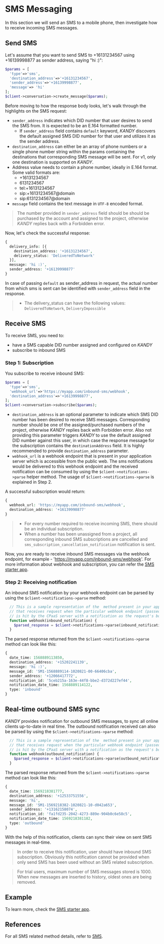 # SMS Messaging
In this section we will send an SMS to a mobile phone, then investigate how to receive incoming SMS messages.

## Send SMS
Let's assume that you want to send SMS to +16131234567 using +16139998877 as sender address, saying "hi :)":

```php
$params = [
  'type'=>'sms',
  'destination_address'=>'+16131234567',
  'sender_address'=>'+16139998877',
  'message'=> 'hi'
];
$client->conversation->create_message($params);
```
Before moving to how the response body looks, let's walk through the highlights on the SMS request:

+ `sender_address` indicates which DID number that user desires to send the SMS from. It is expected to be an E.164 formatted number.
    + If `sender_address` field contains `default` keyword, $KANDY$ discovers the default assigned SMS DID number for that user and utilizes it as the sender address.
+ `destination_address` can either be an array of phone numbers or a single phone number string within the params containing the destinations that corresponding SMS message will be sent. For v1, only one destination is supported on $KANDY$.
+ Address value needs to contain a phone number, ideally in E.164 format. Some valid formats are:
  - +16131234567
  - 6131234567
  - tel:+16131234567
  - sip:+16131234567@domain
  - sip:6131234567@domain
+ `message` field contains the text message in `UTF-8` encoded format.

> The number provided in `sender_address` field should be should be purchased by the account and assigned to the project, otherwise $KANDY$ replies back with a Forbidden error.


Now, let's check the successful response:

```php
{
  delivery_info: [{
    destination_address: '+16131234567',
    delivery_status: 'DeliveredToNetwork'
  }],
  message: 'hi :)',
  sender_address: '+16139998877'
}
```
In case of passing `default` as sender_address in request, the actual number from which sms is sent can be identified with `sender_address` field in the response.

> + The delivery_status can have the following values: `DeliveredToNetwork`, `DeliveryImpossible`


## Receive SMS
To receive SMS, you need to:

+ have a SMS capable DID number assigned and configured on $KANDY$
+ subscribe to inbound SMS

### Step 1: Subscription
You subscribe to receive inbound SMS:

```php
$params = [
  'type'=>'sms',
  'webhook_url'=>'https://myapp.com/inbound-sms/webhook',
  'destination_address'=>'+16139998877',
];
$client->conversation->subscribe($params);
```
+ `destination_address` is an optional parameter to indicate which SMS DID number has been desired to receive SMS messages. Corresponding number should be one of the assigned/purchased numbers of the project, otherwise $KANDY$ replies back with Forbidden error. Also not providing this parameter triggers $KANDY$ to use the default assigned DID number against this user, in which case the response message for the subscription contains the `destinationAddress` field. It is highly recommended to provide `destination_address` parameter.
+ `webhook_url` is a webhook endpoint that is present in your application server which is accessible from the public web. The sms notifications would be delivered to this webhook endpoint and the received notification can be consumed by using the `$client->notifications->parse` helper method. The usage of `$client->notifications->parse` is explained in Step 2.

A successful subscription would return:
```php
{
  webhook_url: 'https://myapp.com/inbound-sms/webhook',
  destination_address: '+16139998877'
}
```

> + For every number required to receive incoming SMS, there should be an individual subscription.
> + When a number has been unassigned from a project, all corresponding inbound SMS subscriptions are cancelled and `sms_subscription_cancellation_notification` notification is sent.

Now, you are ready to receive inbound SMS messages via the webhook endpoint, for example - 'https://myapp.com/inbound-sms/webhook'. For more information about webhook and subscription, you can refer the [SMS starter app](https://github.com/Kandy-IO/kandy-cpaas-php-sdk/tree/v1.0.0/examples/sms).

### Step 2: Receiving notification
An inbound SMS notification by your webhook endpoint can be parsed by using the `$client->notifications->parse` method:

```php
  // This is a sample representation of the  method present in your application server
  // that receives request when the particular webhook endpoint (passed as webhook_url)
  // is hit by the CPaaS server with a notification as the request's body.
  function webhook(inbound_notification) {
    $parsed_response = $client->notifications->parse(inbound_notification)
  }
```
The parsed response returned from the `$client->notifications->parse` method can look like this:
```php
{
  date_time: 1568889113850,
  destination_address: '+15202241139',
  message: 'hi :)',
  message_id: 'SM1-1568889114-1020821-00-66406cba',
  sender_address: '+12066417772',
  notification_id: '5ceb215a-163e-44f8-bbe2-d372d227ef44',
  notification_date_time: 1568889114122,
  type: 'inbound'
}
```

## Real-time outbound SMS sync
$KANDY$ provides notification for outbound SMS messages, to sync all online clients up-to-date in real time. The outbound notification received can also be parsed by using the `$client->notifications->parse` method:

```php
  // This is a sample representation of the  method present in your application server
  // that receives request when the particular webhook endpoint (passed as webhook_url)
  // is hit by the CPaaS server with a notification as the request's body.
  function webhook(outbound_notification) {
    $parsed_response = $client->notifications->parse(outbound_notification)
  }
```
The parsed response returned from the `$client->notifications->parse` method can look like this:

```php
{
  date_time: 1569218381777,
  destination_address: '+12533751556',
  message: 'hi',
  message_id: 'SM1-1569218382-1020821-10-d042a653',
  sender_address: '+13162158074',
  notification_id: 'fa1fd235-2042-4273-889e-904b0c6e58c5',
  notification_date_time: 1569218381182,
  type: 'outbound'
}
```
With the help of this notification, clients can sync their view on sent SMS messages in real-time.

> In order to receive this notification, user should have inbound SMS subscription. Obviously this notification cannot be provided when only send SMS has been used without an SMS related subscription.

> For trial users, maximum number of SMS messages stored is 1000. When new messages are inserted to history, oldest ones are being removed.

## Example
To learn more, check the [SMS starter app](https://github.com/Kandy-IO/kandy-cpaas-php-sdk/tree/v1.0.0/examples/sms).

## References
For all SMS related method details, refer to [SMS](/developer/references/php/1.0.0#sms-send).
